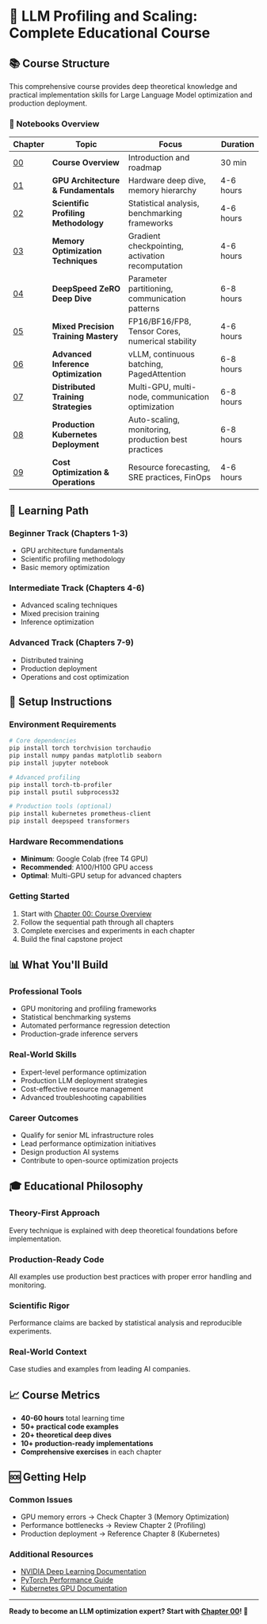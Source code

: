 # 🚀 LLM Profiling and Scaling: Complete Educational Course

## 📚 Course Structure

This comprehensive course provides deep theoretical knowledge and practical implementation skills for Large Language Model optimization and production deployment.

### 📖 Notebooks Overview

| Chapter | Topic | Focus | Duration |
|---------|-------|--------|----------|
| [00](00_course_overview.ipynb) | **Course Overview** | Introduction and roadmap | 30 min |
| [01](01_gpu_architecture_fundamentals.ipynb) | **GPU Architecture & Fundamentals** | Hardware deep dive, memory hierarchy | 4-6 hours |
| [02](02_scientific_profiling_methodology.ipynb) | **Scientific Profiling Methodology** | Statistical analysis, benchmarking frameworks | 4-6 hours |
| [03](03_memory_optimization_techniques.ipynb) | **Memory Optimization Techniques** | Gradient checkpointing, activation recomputation | 4-6 hours |
| [04](04_deepspeed_zero_deep_dive.ipynb) | **DeepSpeed ZeRO Deep Dive** | Parameter partitioning, communication patterns | 6-8 hours |
| [05](05_mixed_precision_training_mastery.ipynb) | **Mixed Precision Training Mastery** | FP16/BF16/FP8, Tensor Cores, numerical stability | 4-6 hours |
| [06](06_advanced_inference_optimization.ipynb) | **Advanced Inference Optimization** | vLLM, continuous batching, PagedAttention | 6-8 hours |
| [07](07_distributed_training_strategies.ipynb) | **Distributed Training Strategies** | Multi-GPU, multi-node, communication optimization | 6-8 hours |
| [08](08_production_kubernetes_deployment.ipynb) | **Production Kubernetes Deployment** | Auto-scaling, monitoring, production best practices | 6-8 hours |
| [09](09_cost_optimization_operations.ipynb) | **Cost Optimization & Operations** | Resource forecasting, SRE practices, FinOps | 4-6 hours |

## 🎯 Learning Path

### **Beginner Track** (Chapters 1-3)
- GPU architecture fundamentals
- Scientific profiling methodology
- Basic memory optimization

### **Intermediate Track** (Chapters 4-6)
- Advanced scaling techniques
- Mixed precision training
- Inference optimization

### **Advanced Track** (Chapters 7-9)
- Distributed training
- Production deployment
- Operations and cost optimization

## 🔧 Setup Instructions

### **Environment Requirements**
```bash
# Core dependencies
pip install torch torchvision torchaudio
pip install numpy pandas matplotlib seaborn
pip install jupyter notebook

# Advanced profiling
pip install torch-tb-profiler
pip install psutil subprocess32

# Production tools (optional)
pip install kubernetes prometheus-client
pip install deepspeed transformers
```

### **Hardware Recommendations**
- **Minimum**: Google Colab (free T4 GPU)
- **Recommended**: A100/H100 GPU access
- **Optimal**: Multi-GPU setup for advanced chapters

### **Getting Started**
1. Start with [Chapter 00: Course Overview](00_course_overview.ipynb)
2. Follow the sequential path through all chapters
3. Complete exercises and experiments in each chapter
4. Build the final capstone project

## 📊 What You'll Build

### **Professional Tools**
- GPU monitoring and profiling frameworks
- Statistical benchmarking systems
- Automated performance regression detection
- Production-grade inference servers

### **Real-World Skills**
- Expert-level performance optimization
- Production LLM deployment strategies
- Cost-effective resource management
- Advanced troubleshooting capabilities

### **Career Outcomes**
- Qualify for senior ML infrastructure roles
- Lead performance optimization initiatives
- Design production AI systems
- Contribute to open-source optimization projects

## 🎓 Educational Philosophy

### **Theory-First Approach**
Every technique is explained with deep theoretical foundations before implementation.

### **Production-Ready Code**
All examples use production best practices with proper error handling and monitoring.

### **Scientific Rigor**
Performance claims are backed by statistical analysis and reproducible experiments.

### **Real-World Context**
Case studies and examples from leading AI companies.

## 📈 Course Metrics

- **40-60 hours** total learning time
- **50+ practical code examples**
- **20+ theoretical deep dives**
- **10+ production-ready implementations**
- **Comprehensive exercises** in each chapter

## 🆘 Getting Help

### **Common Issues**
- GPU memory errors → Check Chapter 3 (Memory Optimization)
- Performance bottlenecks → Review Chapter 2 (Profiling)
- Production deployment → Reference Chapter 8 (Kubernetes)

### **Additional Resources**
- [NVIDIA Deep Learning Documentation](https://docs.nvidia.com/deeplearning/)
- [PyTorch Performance Guide](https://pytorch.org/tutorials/recipes/recipes/tuning_guide.html)
- [Kubernetes GPU Documentation](https://kubernetes.io/docs/tasks/manage-gpus/scheduling-gpus/)

---

**Ready to become an LLM optimization expert? Start with [Chapter 00](00_course_overview.ipynb)! 🚀**